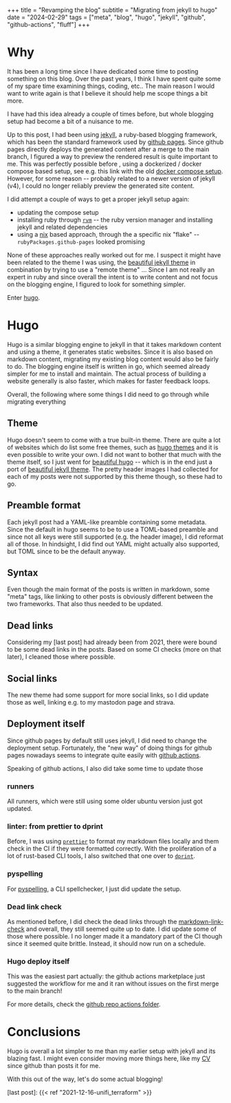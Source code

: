 +++
title = "Revamping the blog"
subtitle = "Migrating from jekyll to hugo"
date = "2024-02-29"
tags = ["meta", "blog", "hugo", "jekyll", "github", "github-actions", "fluff"]
+++

# Why

It has been a long time since I have dedicated some time to posting something on this blog.
Over the past years, I think I have spent quite some of my spare time examining things, coding, etc..
The main reason I would want to write again is that I believe it should help me scope things a bit more.

I have had this idea already a couple of times before, but whole blogging setup had become a bit of a nuisance to me.

Up to this post, I had been using [jekyll], a ruby-based blogging framework, which has been the standard framework used by [github pages].
Since github pages directly deploys the generated content after a merge to the main branch, I figured a way to preview the rendered result is quite important to me.
This was perfectly possible before , using a dockerized / docker compose based setup, see e.g. this link with the old [docker compose setup].
However, for some reason -- probably related to a newer version of jekyll (v4), I could no longer reliably preview the generated site content.

I did attempt a couple of ways to get a proper jekyll setup again:

- updating the compose setup
- installing ruby through [`rvm`] -- the ruby version manager and installing jekyll and related dependencies
- using a [nix] based approach, through the a specific nix "flake" -- `rubyPackages.github-pages` looked promising

None of these approaches really worked out for me.
I suspect it might have been related to the theme I was using, the [beautiful jekyll theme] in combination by trying to use a "remote theme" ...
Since I am not really an expert in ruby and since overall the intent is to write content and not focus on the blogging engine, I figured to look for something simpler.

Enter [hugo].

# Hugo

Hugo is a similar blogging engine to jekyll in that it takes markdown content and using a theme, it generates static websites.
Since it is also based on markdown content, migrating my existing blog content would also be fairly to do.
The blogging engine itself is written in go, which seemed already simpler for me to install and maintain.
The actual process of building a website generally is also faster, which makes for faster feedback loops.

Overall, the following where some things I did need to go through while migrating everything

## Theme

Hugo doesn't seem to come with a true built-in theme.
There are quite a lot of websites which do list some free themes, such as [hugo themes] and it is even possible to write your own.
I did not want to bother that much with the theme itself, so I just went for [beautiful hugo] -- which is in the end just a port of [beautiful jekyll theme].
The pretty header images I had collected for each of my posts were not supported by this theme though, so these had to go.

## Preamble format

Each jekyll post had a YAML-like preamble containing some metadata.
Since the default in hugo seems to be to use a TOML-based preamble and since not all keys were still supported (e.g. the header image), I did reformat all of those.
In hindsight, I did find out YAML might actually also supported, but TOML since to be the default anyway.

## Syntax

Even though the main format of the posts is written in markdown, some "meta" tags, like linking to other posts is obviously different between the two frameworks.
That also thus needed to be updated.

## Dead links

Considering my [last post] had already been from 2021, there were bound to be some dead links in the posts.
Based on some CI checks (more on that later), I cleaned those where possible.

## Social links

The new theme had some support for more social links, so I did update those as well, linking e.g. to my mastodon page and strava.

## Deployment itself

Since github pages by default still uses jekyll, I did need to change the deployment setup.
Fortunately, the "new way" of doing things for github pages nowadays seems to integrate quite easily with [github actions].

Speaking of github actions, I also did take some time to update those

### runners

All runners, which were still using some older ubuntu version just got updated.

### linter: from prettier to dprint

Before, I was using [`prettier`] to format my markdown files locally and them check in the CI if they were formatted correctly.
With the proliferation of a lot of rust-based CLI tools, I also switched that one over to [`dprint`].

### pyspelling

For [pyspelling], a CLI spellchecker, I just did update the setup.

### Dead link check

As mentioned before, I did check the dead links through the [markdown-link-check] and overall, they still seemed quite up to date.
I did update some of those where possible.
I no longer made it a mandatory part of the CI though since it seemed quite brittle.
Instead, it should now run on a schedule.

### Hugo deploy itself

This was the easiest part actually: the github actions marketplace just suggested the workflow for me and it ran without issues on the first merge to the main branch!

For more details, check the [github repo actions folder].

# Conclusions

Hugo is overall a lot simpler to me than my earlier setup with jekyll and its blazing fast.
I might even consider moving more things here, like my [CV] since github than posts it for me.

With this out of the way, let's do some actual blogging!

[jekyll]: https://jekyllrb.com/
[github pages]: https://pages.github.com/
[docker compose setup]: https://github.com/mhemeryck/mhemeryck.github.io/blob/e0977dac2425b40b42ba23d799e28f0f41469a9d/docker-compose.yml
[`rvm`]: https://rvm.io/
[nix]: https://nixos.org/
[beautiful jekyll theme]: https://beautifuljekyll.com/
[hugo]: https://gohugo.io/
[hugo themes]: https://themes.gohugo.io/
[beautiful hugo]: https://github.com/halogenica/beautifulhugo
[github actions]: https://github.com/features/actions
[`prettier`]: https://prettier.io/
[`dprint`]: https://dprint.dev/
[pyspelling]: https://facelessuser.github.io/pyspelling/
[markdown-link-check]: https://github.com/tcort/markdown-link-check
[github repo actions folder]: https://github.com/mhemeryck/mhemeryck.github.io/tree/33b938480e69477431faff0fb5a292b797aae5ac/.github/workflows
[CV]: https://cv.mhemeryck.com/

[last post]: {{< ref "2021-12-16-unifi_terraform" >}}
